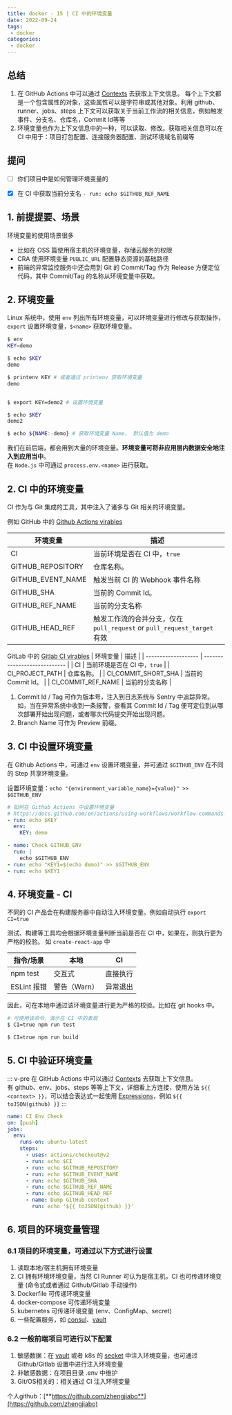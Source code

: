 ```yaml
---
title: docker - 15 | CI 中的环境变量
date: 2022-09-24
tags:
 - docker
categories: 
 - docker
---
```

 



## 总结
1. 在 GitHub Actions 中可以通过 [Contexts](https://docs.github.com/en/actions/learn-github-actions/contexts) 去获取上下文信息。 每个上下文都是一个包含属性的对象，这些属性可以是字符串或其他对象。利用 github、runner、jobs、steps 上下文可以获取关于当前工作流的相关信息，例如触发事件、分支名、仓库名，Commit Id等等 
2. 环境变量也作为上下文信息中的一种，可以读取、修改。获取相关信息可以在 CI 中用于：项目打包配置、连接服务器配置、测试环境域名前缀等




<!-- ## 疑问
- [ ]  -->




## 提问
- [ ] 你们项目中是如何管理环境变量的

- [x] 在 CI 中获取当前分支名
  `- run: echo $GITHUB_REF_NAME`
  





## 1. 前提提要、场景
环境变量的使用场景很多
- 比如在 OSS 篇使用宿主机的环境变量，存储云服务的权限
- CRA 使用环境变量 `PUBLIC_URL` 配置静态资源的基础路径
- 前端的异常监控服务中还会用到 Git 的 Commit/Tag 作为 Release 方便定位代码，其中 Commit/Tag 的名称从环境变量中获取。




## 2. 环境变量
Linux 系统中，使用 `env` 列出所有环境变量，可以环境变量进行修改与获取操作，`export` 设置环境变量，`$<name>` 获取环境变量。
```bash
$ env
KEY=demo

$ echo $KEY
demo

$ printenv KEY # 或者通过 printenv 获取环境变量
demo


$ export KEY=demo2 # 设置环境变量

$ echo $KEY
demo2

$ echo ${NAME:-demo} # 获取环境变量 Name， 默认值为 demo
```

我们在前后端，都会用到大量的环境变量。**环境变量可将非应用层内数据安全地注入到应用当中**。       
在 `Node.js` 中可通过 `process.env.<name>` 进行获取。



## 2. CI 中的环境变量
CI 作为与 Git 集成的工具，其中注入了诸多与 Git 相关的环境变量。

例如 GitHub 中的 [Github Actions virables](https://docs.github.com/en/actions/learn-github-actions/environment-variables)


| 环境变量          | 描述                                                              |
| ----------------- | ----------------------------------------------------------------- |
| CI                | 当前环境是否在 CI 中，`true`                                      |
| GITHUB_REPOSITORY | 仓库名称。                                                        |
| GITHUB_EVENT_NAME | 触发当前 CI 的 Webhook 事件名称                                   |
| GITHUB_SHA        | 当前的 Commit Id。                                                |
| GITHUB_REF_NAME   | 当前的分支名称                                                    |
| GITHUB_HEAD_REF   | 触发工作流的合并分支，仅在 `pull_request` or `pull_request_target` 有效 |



GitLab 中的 [Gitlab CI virables](https://docs.gitlab.com/ee/ci/variables/predefined_variables.html)
| 环境变量            | 描述                         |
| ------------------- | ---------------------------- |
| CI                  | 当前环境是否在 CI 中，`true` |
| CI_PROJECT_PATH     | 仓库名称。                   |
| CI_COMMIT_SHORT_SHA | 当前的 Commit Id。           |
| CI_COMMIT_REF_NAME  | 当前的分支名称               |


1. Commit Id / Tag 可作为版本号，注入到日志系统与 Sentry 中追踪异常。     
   如，当在异常系统中收到一条报警，查看其 Commit Id / Tag 便可定位到从哪次部署开始出现问题，或者哪次代码提交开始出现问题。
2. Branch Name 可作为 Preview 前缀。



## 3. CI 中设置环境变量
在 Github Actions 中，可通过 `env` 设置环境变量，并可通过 `$GITHUB_ENV` 在不同的 Step 共享环境变量。

设置环境变量：`echo "{environment_variable_name}={value}" >> $GITHUB_ENV`
```yml
# 如何在 Github Actions 中设置环境变量
# https://docs.github.com/en/actions/using-workflows/workflow-commands-for-github-actions#setting-an-environment-variable
- run: echo $KEY
  env:
    KEY: demo

- name: Check GITHUB_ENV
  run: |
    echo $GITHUB_ENV
- run: echo "KEY1=$(echo demo)" >> $GITHUB_ENV
- run: echo $KEY1
```



## 4. 环境变量 - CI
不同的 CI 产品会在构建服务器中自动注入环境变量。例如自动执行 `export CI=true`      

测试、构建等工具均会根据环境变量判断当前是否在 CI 中，如果在，则执行更为严格的校验。
如 `create-react-app` 中

| 指令/场景   | 本地         | CI       |
| ----------- | ------------ | -------- |
| npm test    | 交互式       | 直接执行 |
| ESLint 报错 | 警告（Warn） | 异常退出 |

因此，可在本地中通过该环境变量进行更为严格的校验。比如在 git hooks 中。

```bash
# 可使用该命令，演示在 CI 中的表现
$ CI=true npm run test

$ CI=true npm run build
```



## 5. CI 中验证环境变量
::: v-pre
在 GitHub Actions 中可以通过 [Contexts](https://docs.github.com/en/actions/learn-github-actions/contexts) 去获取上下文信息。      
有 github、env、jobs、steps 等等上下文，详细看上方连接，使用方法 `${{ <context> }}`，可以结合表达式一起使用 [Expressions](https://docs.github.com/en/actions/learn-github-actions/expressions#tojson)，例如 `${{ toJSON(github) }}`
:::

```yml
name: CI Env Check
on: [push]
jobs:
  env:
    runs-on: ubuntu-latest
    steps:
      - uses: actions/checkout@v2
      - run: echo $CI
      - run: echo $GITHUB_REPOSITORY
      - run: echo $GITHUB_EVENT_NAME
      - run: echo $GITHUB_SHA
      - run: echo $GITHUB_REF_NAME
      - run: echo $GITHUB_HEAD_REF
      - name: Dump GitHub context
        run: echo '${{ toJSON(github) }}'
```



## 6. 项目的环境变量管理

### 6.1 项目的环境变量，可通过以下方式进行设置
1. 读取本地/宿主机拥有环境变量
2. CI 拥有环境环境变量，当然 CI Runner 可认为是宿主机，CI 也可传递环境变量 (命令式或者通过 Github/Gitlab 手动操作)
3. Dockerfile 可传递环境变量
4. docker-compose 可传递环境变量
5. kubernetes 可传递环境变量 (env、ConfigMap、secret)
6. 一些配置服务，如 [consul](https://github.com/hashicorp/consul)、[vault](https://github.com/hashicorp/vault)


### 6.2 一般前端项目可进行以下配置
1. 敏感数据：在 [vault](https://github.com/hashicorp/vault) 或者 k8s 的 [secket](https://kubernetes.io/zh-cn/docs/concepts/configuration/secret/) 中注入环境变量，也可通过 Github/Gitlab 设置中进行注入环境变量
2. 非敏感数据：在项目目录 .env 中维护
3. Git/OS相关的：相关通过 CI 注入环境变量

<!-- ## 遗留 -->





个人github：[**https://github.com/zhengjiabo**](https://github.com/zhengjiabo) 